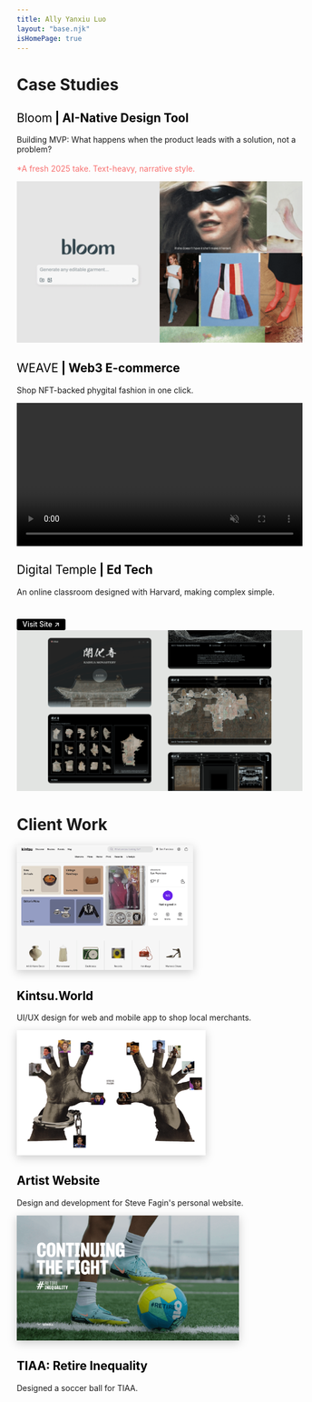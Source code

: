 ```yaml
---
title: Ally Yanxiu Luo
layout: "base.njk"
isHomePage: true
---
```


<div class="parent">
    <div class="div1"><h1>Case Studies</h1></div>
    <div class="div6">
        <h2><a href="./projects/bloom/" style="text-decoration: none; color: black;"><span style="font-weight:400">Bloom</span> | AI-Native Design Tool</a></h2>
        <p>Building MVP: What happens when the product leads with a solution, not a problem?<br><span style="color:#F87171;"><br>*A fresh 2025 take. Text-heavy, narrative style.</p>
    </div>
    <div class="div7">
        <a href="./projects/bloom/">
            <img src="./assets/images/bloom_cover.png" alt="Bloom - An AI-native fashion design tool" style="clip: rect(0, calc(100% - 2px), 100%, 2px);">
        </a>
    </div>
    <div class="div4">
        <h2><a href="./projects/weave/" style="text-decoration: none; color: black;"><span style="font-weight:400">WEAVE</span> | Web3 E-commerce</a></h2>
        <p>Shop NFT-backed phygital fashion in one click.</p>
    </div>
    <div class="div5">
        <a href="./projects/weave/">
            <video src="./assets/images/weave_cover.mp4" alt="Weave - A marketplace for NFT-paired phygital fashion" autoplay loop muted playsinline style="width:100%; height:auto; display:block;"></video>
        </a>
    </div>
    <div class="div2">
        <h2><a href="./projects/digitaltemple/" style="text-decoration: none; color: black;"><span style="font-weight:400"> Digital Temple</span> | Ed Tech</a></h2>
        <p>An online classroom designed with Harvard, making complex simple.</p>
            <a href="https://www.digitaltemple.art" 
               class="hide-mobile"
               style="display: inline-block; margin-top: 2em; padding: 0.2em 0.8em; font-size: 0.9em; background: #000; color: #fff; border-radius: 3px; text-decoration: none; font-weight: 500; border: none; transition: background 0.2s, opacity 0.2s;"
               onmouseover="this.style.background='rgba(128,128,128,0.4)';"
               onmouseout="this.style.background='#000';"
               target="_blank" rel="noopener">Visit Site ↗</a>
            <style>
                @media (max-width: 700px) {
                    .hide-mobile {
                        display: none !important;
                    }
                }
            </style>
    </div>
    <div class="div3">
        <a href="./projects/digitaltemple/">
            <img src="./assets/images/DT_Cover.png" alt="Digital Temple - An interactive classroom for cultural heritage site">
        </a>
    </div>
    <div class="div8"><h1>Client Work</h1></div>
    <div class="div9">
        <a href="https://www.kintsu.world/" target="_blank" rel="noopener noreferrer">
            <img 
                src="./assets/images/kintsu.png" 
                alt="Cover image for Kintsu App" 
                style="filter: drop-shadow(0 4px 8px rgba(0, 0, 0, 0.2)); height:220px;"
                class="kintsu-img"
            >
        </a>
        <style>
            @media (max-width: 700px) {
                .kintsu-img {
                    height: auto !important;
                    max-width: 100%;
                }
            }
        </style>
        <h2><a href="https://www.kintsu.world/" style="text-decoration: none; color: black;"height: 200px">Kintsu.World</a></h2>
        <p>UI/UX design for web and mobile app to shop local merchants.</p>
    </div>
    <div class="div10">
        <a href="https://www.stevefagin.com/" target="_blank" rel="noopener noreferrer">
            <img 
                src="./assets/images/SteveFagin.png" 
                alt="Cover image for Steve Fagin's personal website" 
                style="filter: drop-shadow(0 4px 8px rgba(0, 0, 0, 0.2)); height: 220px;"
                class="stevefagin-img"
            >
        </a>
        <style>
            @media (max-width: 700px) {
                .stevefagin-img {
                    height: auto !important;
                    max-width: 100%;
                }
            }
        </style>
        <h2><a href="https://www.stevefagin.com/" style="text-decoration: none; color: black;">Artist Website</a></h2>
        <p>Design and development for Steve Fagin's personal website.</p>
    </div>
    <div class="div11">
        <a href="https://retireinequality.com/soccer/" target="_blank" rel="noopener noreferrer">
            <img 
                src="./assets/images/tiaa.png" 
                alt="Soccer ball design for TIAA's retire inequality campaign" 
                style="filter: drop-shadow(0 4px 8px rgba(0, 0, 0, 0.2)); height: 220px;"
                class="tiaa-img"
            >
        </a>
        <style>
            @media (max-width: 700px) {
                .tiaa-img {
                    height: auto !important;
                    max-width: 100%;
                }
            }
        </style>
        <h2><a href="https://retireinequality.com/soccer/" style="text-decoration: none; color: black;">TIAA: Retire Inequality</a></h2>
        <p>Designed a soccer ball for TIAA.</p>
    </div>
</div>
<br><br>